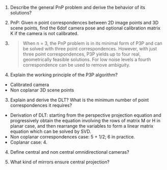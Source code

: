 1. Describe the general PnP problem and derive the behavior of its solutions? 
  1. PnP: Given n point correspondences between 2D image points and 3D scene points, find the 6dof camera pose and optional calibration matrix K if the camera is not calibrated.
  2. > When n = 3, the PnP problem is in its minimal form of P3P and can be solved with three point correspondences. However, with just three point correspondences, P3P yields up to four real, geometrically feasible solutions. For low noise levels a fourth correspondence can be used to remove ambiguity. 

2. Explain the working principle of the P3P algorithm? 
  - Calibrated camera 
  - Non coplanar 3D scene points 

3. Explain and derive the DLT? What is the minimum number of point correspondences it requires? 
  - Derivation of DLT: starting from the perspective projection equation and progressively obtain the equation involving the rows of matrix M or H in planar case, and then rearrange the variables to form a linear matrix equation which can be solved by SVD.
  - Non coplanar correspondences case: 5 + 1/2; 6 in practice. 
  - Coplanar case: 4.

4. Define central and non central omnidirectional cameras? 

5. What kind of mirrors ensure central projection?